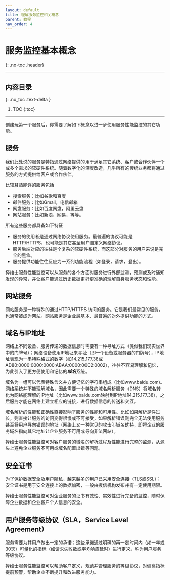 ```yaml
---
layout: default
title: 理解服务监控相关概念
parent: 教程
nav_order: 4
---
```


# 服务监控基本概念
{: .no-toc .header}

---

## 内容目录
{: .no_toc .text-delta }

1. TOC
{:toc}

---

创建玩第一个服务后，你需要了解如下概念以进一步使用服务性能监控的其它功能。

## 服务

我们此处说的服务是特指通过网络提供的用于满足其它系统、客户或合作伙伴一个或多个需求的软硬件系统。随着数字化的深度改造，几乎所有的传统业务都将通过服务的方式提供给客户或合作伙伴。

比较耳熟能详的服务包括
* 搜索服务：比如谷歌和百度
* 邮件服务：比如Gmail，电信邮箱
* 网盘服务：比如百度网盘，阿里云盘
* 网站服务：比如新浪，网易，等等。

所有这些服务都具备如下特征
* 服务的使用者是通过网络协议使用服务。最普遍的协议可能是HTTP/HTTPS，也可能是其它甚至用户自定义网络协议。
* 服务后端对应的往往是个复杂的软硬件系统，而这部分对服务的用户来说是完全的黑盒。
* 服务提供功能往往反应为一系列功能流程（如登录，请求，登出）。

择维士服务性能监控可以从服务的各个方面对服务进行外部监测，预测或及时通知发现的异常，并让客户能通过历史数据更好更准确的理解自身服务状态和性能。

## 网站服务

网站服务是一种特殊的通过HTTP/HTTPS 访问的服务。它是我们最常见的服务，也通常被成为网站。网站服务是企业最基本、最普遍的对外提供功能的方式。

## 域名与IP地址

网络上不同设备、服务传递的数据信息时需要有一种寻址方式（类似我们现实世界中的门牌号）；网络设备使用IP地址来寻址（即一个设备或服务器的门牌号），IP地址表现为一串特殊格式的数字（如14.215.177.38或AD80:0000:0000:0000:ABAA:0000:00C2:0002），往往不容易理解和记忆，为此引入了更方便使用和记忆的***域名***系统。

域名为一组可以代表特殊含义并方便记忆的字符串组成（比如www.baidu.com)。网络系统并不能理解域名，因此需要一个特殊的域名解析服务（DNS）将域名转化为网络能理解的IP地址（比如www.baidu.com映射到IP地址14.215.177.38），之后服务才能在网络上建立相应的链接，进行数据信息的传送和交互。

域名解析的性能和正确性直接影响了服务的性能和可用性。比如如果解析是件过长，则直接让服务的访问变得很慢或不可接受，如果解析错误则完全无法使用服务甚至将用户导向错误的地址（网络上又一种常见的攻击叫域名劫持，即将企业的服务域名指向其它地址让企业服务不可用或导向非法网站）。

择维士服务性能监控可对客户服务的域名的解析过程及性能进行完整的监测，从源头上避免企业服务不可用或域名配置出错等问题。

## 安全证书

为了保护数据安全及用户隐私，越来越多的用户已采用安全连接（TLS或SSL）；安全证书是用于安全连接上的数据加密，一般由授信机构发布并有一定使用期限。

择维士服务性能监控可对企业服务的证书有效性、实效性进行完备的监控，随时保障企业数据和企业客户个人信息的安全。

## 用户服务等级协议（SLA，Service Level Agreement）

服务需要为其用户做出一定的承诺；这些承诺通过明确的再一定时间内（如一年或30天）可量化的指标（如请求失败数或平均响应延时）进行定义，称为用户服务等级协议。

择维士服务性能监控可以帮助客户定义，规范并管理服务的等级协议，对偏离指标提前预警，帮助企业不断提升和改进服务能力。